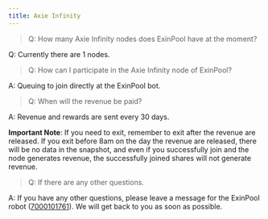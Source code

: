 ```yaml
---
title: Axie Infinity
--- 
```


> Q: How many Axie Infinity nodes does ExinPool have at the moment?

Q: Currently there are 1 nodes.

> Q: How can I participate in the Axie Infinity node of ExinPool?

A: Queuing to join directly at the ExinPool bot.

> Q: When will the revenue be paid?

A: Revenue and rewards are sent every 30 days.

**Important Note**: If you need to exit, remember to exit after the revenue are released. If you exit before 8am on the day the revenue are released, there will be no data in the snapshot, and even if you successfully join and the node generates revenue, the successfully joined shares will not generate revenue.

> Q: If there are any other questions.

A: If you have any other questions, please leave a message for the ExinPool robot ([7000101761](https://mixin.one/codes/791f20db-51ce-4af2-918b-7496864ab833
)). We will get back to you as soon as possible.

